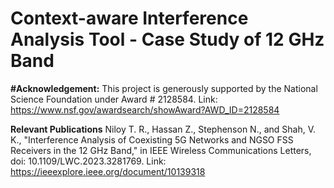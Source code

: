 # Context-aware Interference Analysis Tool - Case Study of 12 GHz Band

**#Acknowledgement:**
  This project is generously supported by the National Science Foundation under Award # 2128584. Link: https://www.nsf.gov/awardsearch/showAward?AWD_ID=2128584 

**Relevant Publications**
  Niloy T. R., Hassan Z., Stephenson N., and Shah, V. K., "Interference Analysis of Coexisting 5G Networks and NGSO FSS Receivers in the 12 GHz Band," in IEEE Wireless Communications Letters, doi: 10.1109/LWC.2023.3281769. Link: https://ieeexplore.ieee.org/document/10139318 

